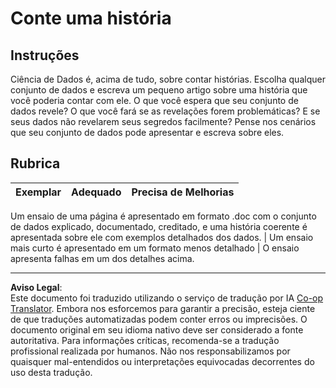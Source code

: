 <!--
CO_OP_TRANSLATOR_METADATA:
{
  "original_hash": "8980d7efd101c82d6d6ffc3458214120",
  "translation_date": "2025-08-27T18:09:58+00:00",
  "source_file": "4-Data-Science-Lifecycle/16-communication/assignment.md",
  "language_code": "br"
}
-->
# Conte uma história

## Instruções

Ciência de Dados é, acima de tudo, sobre contar histórias. Escolha qualquer conjunto de dados e escreva um pequeno artigo sobre uma história que você poderia contar com ele. O que você espera que seu conjunto de dados revele? O que você fará se as revelações forem problemáticas? E se seus dados não revelarem seus segredos facilmente? Pense nos cenários que seu conjunto de dados pode apresentar e escreva sobre eles.

## Rubrica

Exemplar | Adequado | Precisa de Melhorias
--- | --- | -- |

Um ensaio de uma página é apresentado em formato .doc com o conjunto de dados explicado, documentado, creditado, e uma história coerente é apresentada sobre ele com exemplos detalhados dos dados. | Um ensaio mais curto é apresentado em um formato menos detalhado | O ensaio apresenta falhas em um dos detalhes acima.

---

**Aviso Legal**:  
Este documento foi traduzido utilizando o serviço de tradução por IA [Co-op Translator](https://github.com/Azure/co-op-translator). Embora nos esforcemos para garantir a precisão, esteja ciente de que traduções automatizadas podem conter erros ou imprecisões. O documento original em seu idioma nativo deve ser considerado a fonte autoritativa. Para informações críticas, recomenda-se a tradução profissional realizada por humanos. Não nos responsabilizamos por quaisquer mal-entendidos ou interpretações equivocadas decorrentes do uso desta tradução.